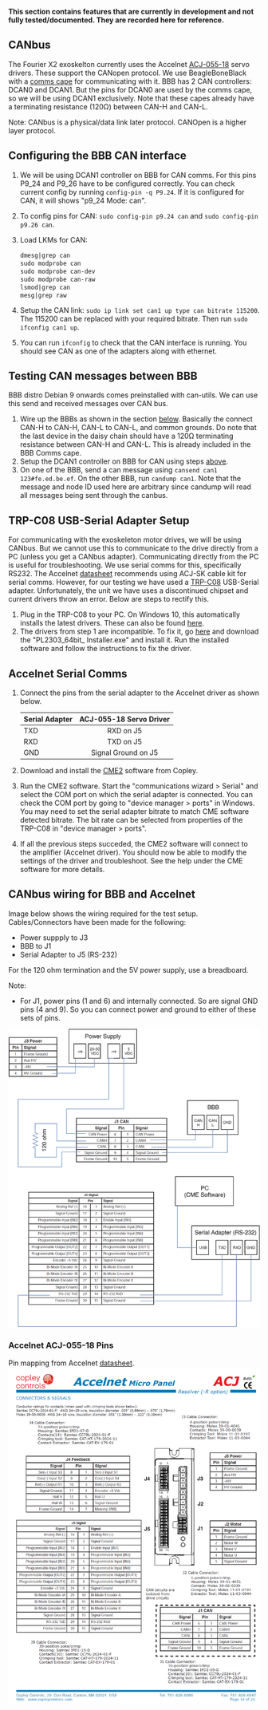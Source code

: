 **This section contains features that are currently in development and not fully tested/documented. They are recorded here for reference.**
## CANbus
The Fourier X2 exoskelton currently uses the Accelnet [ACJ-055-18](https://www.copleycontrols.com/en/products/acj-055-18) servo drivers. These support the CANopen protocol. We use BeagleBoneBlack with a [comms cape](https://github.com/beagleboard/capes/tree/master/beaglebone/Comms) for communicating with it. BBB has 2 CAN controllers: DCAN0 and DCAN1. But the pins for DCAN0 are used by the comms cape, so we will be using DCAN1 exclusively. Note that these capes already have a terminating resistance (120Ω) between CAN-H and CAN-L.

Note: CANbus is a physical/data link later protocol. CANOpen is a higher layer protocol.

## Configuring the BBB CAN interface
1. We will be using DCAN1 controller on BBB for CAN comms. For this pins P9_24 and P9_26 have to be configured correctly. You can check current config by running `config-pin -q P9.24`. If it is configured for CAN, it will shows "p9_24 Mode: can".
2. To config pins for CAN: `sudo config-pin p9.24 can` and `sudo config-pin p9.26 can`.
3. Load LKMs for CAN:

    ```
    dmesg|grep can
    sudo modprobe can
    sudo modprobe can-dev
    sudo modprobe can-raw
    lsmod|grep can
    mesg|grep raw
    ```

5. Setup the CAN link: `sudo ip link set can1 up type can bitrate 115200`. The 115200 can be replaced with your required bitrate. Then run `sudo ifconfig can1 up`.
6. You can run `ifconfig` to check that the CAN interface is running. You should see CAN as one of the adapters along with ethernet. 

## Testing CAN messages between BBB
BBB distro Debian 9 onwards comes preinstalled with can-utils. We can use this send and received messages over CAN bus. 
1. Wire up the BBBs as shown in the section [below](https://embeded.readthedocs.io/en/latest/canbus/#canbus-wiring-for-bbb-and-accelnet). Basically the connect CAN-H to CAN-H, CAN-L to CAN-L, and common grounds. Do note that the last device in the daisy chain should have a 120Ω terminating resistance between CAN-H and CAN-L. This is already included in the BBB Comms cape. 
2. Setup the DCAN1 controller on BBB for CAN using steps [above](https://embeded.readthedocs.io/en/latest/canbus/#configuring-the-bbb-can-interface).
3. On one of the BBB, send a can message using `cansend can1 123#fe.ed.be.ef`. On the other BBB, run `candump can1`. Note that the message and node ID used here are arbitrary since candump will read all messages being sent through the canbus.

## TRP-C08 USB-Serial Adapter Setup
For communicating with the exoskeleton motor drives, we will be using CANbus. But we cannot use this to communicate to the drive directly from a PC (unless you get a CANbus adapter). Communicating directly from the PC is useful for troubleshooting. We use serial comms for this, specifically RS232. 
The Accelnet [datasheet](https://www.copleycontrols.com/wp-content/uploads/2018/02/Accelnet_Micro_Panel_CANopen-ACJ-Datasheet-Datasheet.pdf) recommends using ACJ-SK cable kit for serial comms. However, for our testing we have used a [TRP-C08](http://www.trycom.com.tw/TRP-C08.htm) USB-Serial adapter. Unfortunately, the unit we have uses a discontinued chipset and current drivers throw an error. Below are steps to rectify this.

1. Plug in the TRP-C08 to your PC. On Windows 10, this automatically installs the latest drivers. These can also be found [here](http://www.trycom.com.tw/DOWNLOAD.htm). 
2. The drivers from step 1 are incompatible. To fix it, go [here](http://www.ifamilysoftware.com/news37.html) and download the "PL2303_64bit_ Installer.exe" and install it. Run the installed software and follow the instructions to fix the driver.

## Accelnet Serial Comms
1. Connect the pins from the serial adapter to the Accelnet driver as shown below. 
    
    | Serial Adapter| ACJ-055-18 Servo Driver|
    | ------------- |:----------------------:|
    | TXD           | RXD on J5              |
    | RXD           | TXD on J5              |
    | GND           | Signal Ground on J5    |

3. Download and install the [CME2](https://www.copleycontrols.com/en/products/acj-055-18/) software from Copley.
4. Run the CME2 software. Start the "communications wizard > Serial" and select the COM port on which the serial adapter is connected. You can check the COM port by going to "device manager > ports" in Windows. You may need to set the serial adapter bitrate to match CME software detected bitrate. The bit rate can be selected from properties of the TRP-C08 in "device manager > ports".
5. If all the previous steps succeded, the CME2 software will connect to the amplifier (Accelnet driver). You should now be able to modify the settings of the driver and troubleshoot. See the help under the CME software for more details. 

## CANbus wiring for BBB and Accelnet
Image below shows the wiring required for the test setup. Cables/Connectors have been made for the following:

* Power suppply to J3
* BBB to J1
* Serial Adapter to J5 (RS-232)

For the 120 ohm termination and the 5V power supply, use a breadboard.

Note:

* For J1, power pins (1 and 6) and internally connected. So are signal GND pins (4 and  9). So you can connect power and ground to either of these sets of pins. 

![CANbus BBB Wiring](img/WiringCanbus.png)
### Accelnet ACJ-055-18 Pins
Pin mapping from Accelnet [datasheet](https://www.copleycontrols.com/wp-content/uploads/2018/02/Accelnet_Micro_Panel_CANopen-ACJ-Datasheet-Datasheet.pdf).
![ACJ-055-18](img/accelnetWiring.png)
